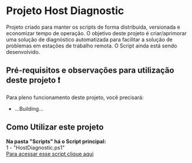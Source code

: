 # Projeto Host Diagnostic

Projeto criado para manter os scripts de forma distribuida, versionada e economizar tempo de operação.
O objetivo deste projeto é criar/aprimorar uma solução de diagnóstico automatizada para facilitar a solução de problemas em estações de trabalho remota.
O Script ainda está sendo desenvolvido.

## Pré-requisitos e observações para utilização deste projeto :exclamation:

Para pleno funcionamento deste projeto, você precisará:
- ...Building...

## Como Utilizar este projeto

**Na pasta "Scripts" há o Script principal:**<br />
1 - "HostDiagnostic.ps1"<br />
[Para acessar esse script clique aqui](/scripts/HostDiagnostic.ps1)

